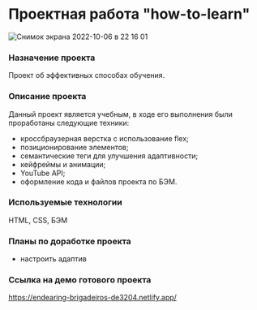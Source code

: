 # Проектная работа "how-to-learn"

<img max-width="700" alt="Снимок экрана 2022-10-06 в 22 16 01" src="https://user-images.githubusercontent.com/91882066/194399691-5bc1ea3b-11b5-4c14-8f92-d519162308c3.png">

### Назначение проекта
Проект об эффективных способах обучения. 

### Описание проекта
Данный проект является учебным, в ходе его выполнения были проработаны следующие техники:
- кроссбраузерная верстка с использование flex;
- позиционирование элементов;
- семантические теги для улучшения адаптивности;
- кейфреймы и анимации;
- YouTube API;
- оформление кода и файлов проекта по БЭМ.

### Используемые технологии
HTML, CSS, БЭМ

### Планы по доработке проекта
- настроить адаптив

### Ссылка на демо готового проекта
https://endearing-brigadeiros-de3204.netlify.app/

